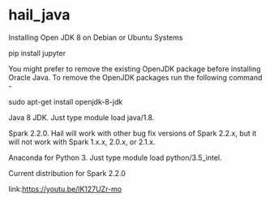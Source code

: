 # hail_java

Installing Open JDK 8 on Debian or Ubuntu Systems

pip install jupyter

You might prefer to remove the existing OpenJDK package before installing Oracle Java. To remove the OpenJDK packages run the following command -


sudo apt-get install openjdk-8-jdk


Java 8 JDK. Just type module load java/1.8.

Spark 2.2.0. Hail will work with other bug fix versions of Spark 2.2.x, but it will not work with Spark 1.x.x, 2.0.x, or 2.1.x.

Anaconda for Python 3. Just type module load python/3.5_intel.

Current distribution for Spark 2.2.0


link:https://youtu.be/lK127UZr-mo
